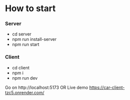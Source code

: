 ﻿# How to start
### Server
- cd server
- npm run install-server
- npm run start
### Client
- cd client
- npm i
- npm run dev

Go on http://localhost:5173
OR
Live demo https://car-client-tzc5.onrender.com/